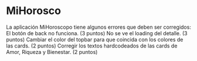 # MiHorosco

La aplicación MiHoroscopo tiene algunos errores que deben ser corregidos:
El botón de back no funciona. (3 puntos)
No se ve el loading del detalle. (3 puntos)
Cambiar el color del topbar para que coincida con los colores de las cards. (2 puntos)
Corregir los textos hardcodeados de las cards de Amor, Riqueza y Bienestar. (2 puntos)
